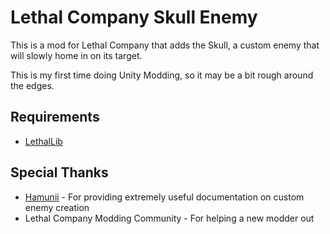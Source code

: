 # Lethal Company Skull Enemy

This is a mod for Lethal Company that adds the Skull, a custom enemy that will slowly home in on its target.

This is my first time doing Unity Modding, so it may be a bit rough around the edges.

## Requirements

* [LethalLib](https://github.com/EvaisaDev/LethalLib)

## Special Thanks

* [Hamunii](https://github.com/Hamunii) - For providing extremely useful documentation on custom enemy creation
* Lethal Company Modding Community - For helping a new modder out
